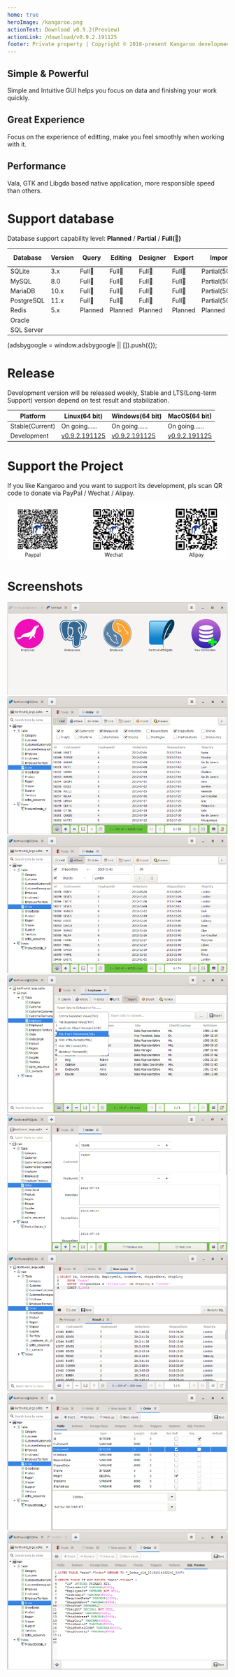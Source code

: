 ```yaml
---
home: true
heroImage: /kangaroo.png
actionText: Download v0.9.2(Preview)
actionLink: /download/v0.9.2.191125
footer: Private property | Copyright © 2018-present Kangaroo development team
---
```


<div style="text-align: center">
  <Bit/>
</div>

<div class="features">
  <div class="feature">
    <h2>Simple & Powerful</h2>
    <p>Simple and Intuitive GUI helps you focus on data and finishing your work quickly.</p>
  </div>
  <div class="feature">
    <h2>Great Experience</h2>
    <p>Focus on the experience of editting, make you feel smoothly when working with it.</p>
  </div>
  <div class="feature">
    <h2>Performance</h2>
    <p>Vala, GTK and Libgda based native application, more responsible speed than others.</p>
  </div>
</div>

# Support database
Database support capability level: __Planned__ / __Partial__ / __Full(:100:)__

| Database    | Version | Query     | Editing   | Designer  | Export    | Import  | Intellisense | Modeling | DB Sync |
|-------------|---------|-----------|-----------|-----------|-----------|---------|--------------|----------|---------|
| SQLite      | 3.x     | Full:100: | Full:100: | Full:100: | Full:100: | Partial(50%) | Planned      | Planned  | Planned |
| MySQL       | 8.0     | Full:100: | Full:100: | Full:100: | Full:100: | Partial(50%) | Planned      | Planned  | Planned |
| MariaDB     | 10.x    | Full:100: | Full:100: | Full:100: | Full:100: | Partial(50%) | Planned      | Planned  | Planned |
| PostgreSQL  | 11.x    | Full:100: | Full:100: | Full:100: | Full:100: | Partial(50%) | Planned      | Planned  | Planned |
| Redis       | 5.x     | Planned   | Planned   | Planned   | Planned   | Planned | Planned      | Planned  | Planned |
| Oracle      |         |           |           |           |           |         |              |          |         |
| SQL Server  |         |           |           |           |           |         |              |          |         |


<div>
    <script2 type="text/javascript" async="true" src="https://pagead2.googlesyndication.com/pagead/js/adsbygoogle.js" />
    <ins class="adsbygoogle"
        style="display:block; text-align:center;"
        data-ad-layout="in-article"
        data-ad-format="fluid"
        data-ad-client="ca-pub-3975819313740938"
        data-ad-slot="6760827895"></ins>
    <script2 type="text/javascript">
        (adsbygoogle = window.adsbygoogle || []).push({});
    </script2>
</div>


# Release
Development version will be released weekly, Stable and LTS(Long-term Support) version depend on test result and stabilization.

| Platform    | Linux(64 bit)   | Windows(64 bit)   | MacOS(64 bit)   |
|-------------|-----------------|-------------------|-----------------|
| Stable(Current) | On going...... | On going......    | On going......  |
| Development | [v0.9.2.191125](./download/v0.9.2.191125) | [v0.9.2.191125](./download/v0.9.2.191125) | [v0.9.2.191125](./download/v0.9.2.191125) |


# Support the Project
If you like Kangaroo and you want to support its development, pls scan QR code to donate via PayPal / Wechat / Alipay.

![Support project](./images/pay_wide.png)


# Screenshots
![Start page of connection](./images/kangaroo-start.png)
![Kangaroo grid view in table with custom columns](./images/kangaroo-grid.png)
![Kangaroo grid view in table with where statement](./images/kangaroo-grid2.png)
![Kangaroo grid view in table with export support](./images/kangaroo-export.png)
![Kangaroo grid view in form](./images/kangaroo-form.png)
![Kangaroo query view](./images/kangaroo-query.png)
![Kangaroo schema designer form](./images/kangaroo-designer.png)
![Kangaroo schema designer form with preview](./images/kangaroo-designer2.png)
